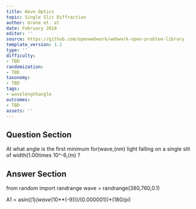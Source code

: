 ```yaml
---
title: Wave Optics
topic: Single Slit Diffraction
author: Urone et. al
date: February 2018
editor: ''
source: https://github.com/openwebwork/webwork-open-problem-library
template_version: 1.1
type: ''
difficulty:
- TBD
randomization:
- TBD
taxonomy:
- TBD
tags:
- wavelengthangle
outcomes:
- TBD
assets: ''
---
```


## Question Section 

At what angle is the first minimum for(wave,(nm) light falling on a single slit of width(1.00times 10^-6,(m) ?



## Answer Section

from random import randrange
wave = randrange(380,760,0.1)

A1 = asin((1)*(wave*(10**(-9)))/(0.000001))*(180/pi)